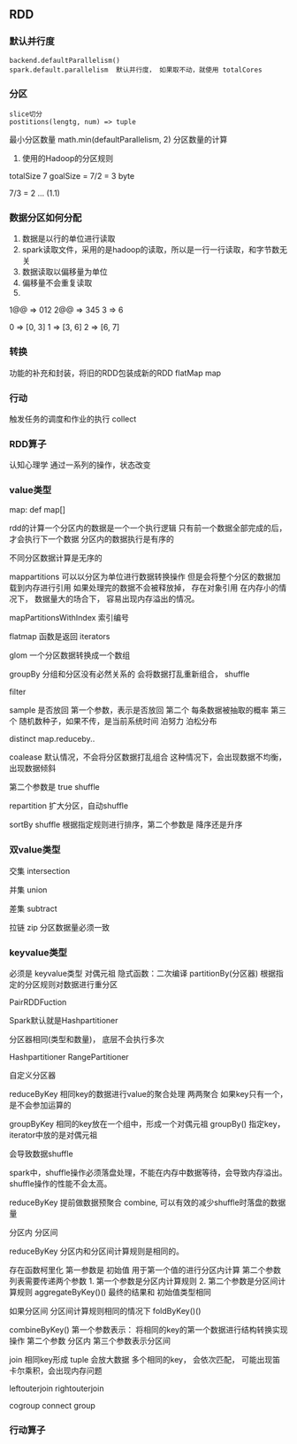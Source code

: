 ## RDD

### 默认并行度

    backend.defaultParallelism() 
    spark.default.parallelism  默认并行度， 如果取不动，就使用 totalCores

### 分区

    slice切分
    postitions(lengtg, num) => tuple 

最小分区数量 math.min(defaultParallelism, 2)
分区数量的计算

1. 使用的Hadoop的分区规则

totalSize 7 goalSize = 7/2 = 3 byte

7/3 = 2 ... (1.1)

### 数据分区如何分配

1. 数据是以行的单位进行读取
2. spark读取文件，采用的是hadoop的读取，所以是一行一行读取，和字节数无关
3. 数据读取以偏移量为单位
4. 偏移量不会重复读取
5. 

1@@ => 012 2@@ => 345 3 => 6

0 => [0, 3]
1 => [3, 6]
2 => [6, 7]
    

### 转换
功能的补充和封装，将旧的RDD包装成新的RDD
flatMap
map




### 行动
触发任务的调度和作业的执行
collect


### RDD算子
认知心理学 
通过一系列的操作，状态改变

### value类型
map: 
def map[]


rdd的计算一个分区内的数据是一个一个执行逻辑
只有前一个数据全部完成的后，才会执行下一个数据
分区内的数据执行是有序的

不同分区数据计算是无序的


mappartitions
可以以分区为单位进行数据转换操作
但是会将整个分区的数据加载到内存进行引用
如果处理完的数据不会被释放掉， 存在对象引用
在内存小的情况下， 数据量大的场合下， 容易出现内存溢出的情况。




mapPartitionsWithIndex
索引编号


flatmap 函数是返回 iterators


glom
一个分区数据转换成一个数组


groupBy 
分组和分区没有必然关系的
会将数据打乱重新组合， shuffle


filter


sample 
是否放回
第一个参数，表示是否放回
第二个 每条数据被抽取的概率
第三个 随机数种子，如果不传，是当前系统时间
泊努力
泊松分布  


distinct
map.reduceby..

coalease
默认情况，不会将分区数据打乱组合
这种情况下，会出现数据不均衡，出现数据倾斜

第二个参数是 true shuffle

repartition
扩大分区，自动shuffle

sortBy
shuffle
根据指定规则进行排序，第二个参数是 降序还是升序

### 双value类型
交集
intersection

并集
union


差集
subtract

拉链
zip
分区数据量必须一致



### keyvalue类型

必须是 keyvalue类型  对偶元祖
隐式函数：二次编译
partitionBy(分区器)
根据指定的分区规则对数据进行重分区

PairRDDFuction

Spark默认就是Hashpartitioner

分区器相同(类型和数量)， 底层不会执行多次

Hashpartitioner
RangePartitioner

自定义分区器
 


reduceByKey
相同key的数据进行value的聚合处理
两两聚合
如果key只有一个，是不会参加运算的


groupByKey
相同的key放在一个组中，形成一个对偶元祖
groupBy() 指定key， iterator中放的是对偶元祖

会导致数据shuffle

spark中，shuffle操作必须落盘处理，不能在内存中数据等待，会导致内存溢出。
shuffle操作的性能不会太高。

reduceByKey
提前做数据预聚合 combine,
可以有效的减少shuffle时落盘的数据量

分区内
分区间


reduceByKey 
分区内和分区间计算规则是相同的。


存在函数柯里化
第一参数是 初始值
    用于第一个值的进行分区内计算
第二个参数列表需要传递两个参数
    1. 第一个参数是分区内计算规则
    2. 第二个参数是分区间计算规则
aggregateByKey()()
最终的结果和 初始值类型相同



如果分区间 分区间计算规则相同的情况下
foldByKey()() 


combineByKey()
第一个参数表示： 将相同的key的第一个数据进行结构转换实现操作
第二个参数 分区内
第三个参数表示分区间


join
相同key形成 tuple
会放大数据
多个相同的key， 会依次匹配， 可能出现笛卡尔乘积，会出现内存问题


leftouterjoin
rightouterjoin


cogroup connect group




### 行动算子


 





